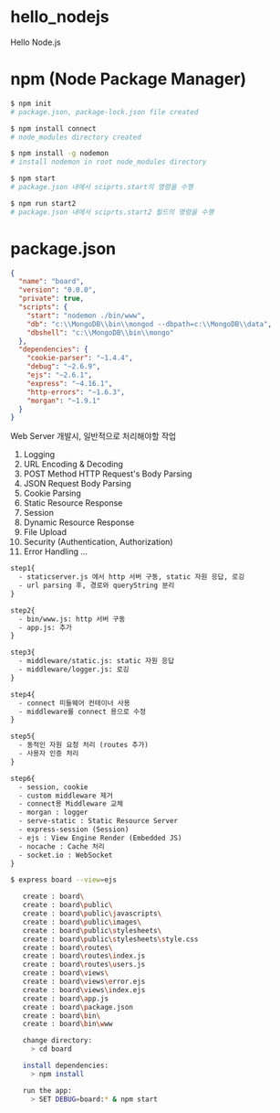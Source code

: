 # hello_nodejs
Hello Node.js

# npm (Node Package Manager)
```bash
$ npm init
# package.json, package-lock.json file created 

$ npm install connect
# node_modules directory created

$ npm install -g nodemon
# install nodemon in root node_modules directory

$ npm start
# package.json 내에서 sciprts.start의 명령을 수행

$ npm run start2
# package.json 내에서 sciprts.start2 필드의 명령을 수행
```

# package.json
```json
{
  "name": "board",
  "version": "0.0.0",
  "private": true,
  "scripts": {
    "start": "nodemon ./bin/www",
    "db": "c:\\MongoDB\\bin\\mongod --dbpath=c:\\MongoDB\\data",
    "dbshell": "c:\\MongoDB\\bin\\mongo"
  },
  "dependencies": {
    "cookie-parser": "~1.4.4",
    "debug": "~2.6.9",
    "ejs": "~2.6.1",
    "express": "~4.16.1",
    "http-errors": "~1.6.3",
    "morgan": "~1.9.1"
  }
}
```

Web Server 개발시, 일반적으로 처리해야할 작업
1. Logging
2. URL Encoding & Decoding
3. POST Method HTTP Request's Body Parsing
4. JSON Request Body Parsing
5. Cookie Parsing
6. Static Resource Response
7. Session
8. Dynamic Resource Response
9. File Upload
10. Security (Authentication, Authorization)
11. Error Handling
...

```txt
step1{
  - staticserver.js 에서 http 서버 구동, static 자원 응답, 로깅
  - url parsing 후, 경로와 queryString 분리
}

step2{
  - bin/www.js: http 서버 구동
  - app.js: 추가
}

step3{
  - middleware/static.js: static 자원 응답
  - middleware/logger.js: 로깅
}

step4{
  - connect 미들웨어 컨테이너 사용
  - middleware를 connect 용으로 수정
}

step5{
  - 동적인 자원 요청 처리 (routes 추가)
  - 사용자 인증 처리
}

step6{
  - session, cookie
  - custom middleware 제거
  - connect용 Middleware 교체
  - morgan : logger
  - serve-static : Static Resource Server
  - express-session (Session)
  - ejs : View Engine Render (Embedded JS)
  - nocache : Cache 처리
  - socket.io : WebSocket
}
```

```bash
$ express board --view=ejs

   create : board\
   create : board\public\
   create : board\public\javascripts\
   create : board\public\images\
   create : board\public\stylesheets\
   create : board\public\stylesheets\style.css
   create : board\routes\
   create : board\routes\index.js
   create : board\routes\users.js
   create : board\views\
   create : board\views\error.ejs
   create : board\views\index.ejs
   create : board\app.js
   create : board\package.json
   create : board\bin\
   create : board\bin\www

   change directory:
     > cd board

   install dependencies:
     > npm install

   run the app:
     > SET DEBUG=board:* & npm start
```
